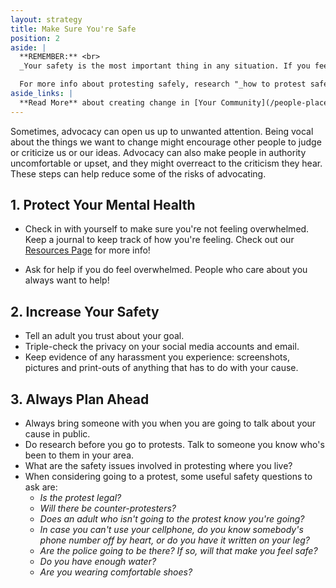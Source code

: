 ```yaml
---
layout: strategy
title: Make Sure You're Safe
position: 2
aside: |
  **REMEMBER:** <br>
  _Your safety is the most important thing in any situation. If you feel scared, exit the situation and alert an adult as soon as possible._

  For more info about protesting safely, research "_how to protest safely_" online.
aside_links: |
  **Read More** about creating change in [Your Community](/people-places/in-my-community) and keeping yoursef safe in [Candice and Nancy's Story](/stories/foxy-smash)
---
```


Sometimes, advocacy can open us up to unwanted attention. Being vocal about the things we want to change might encourage other people to judge or criticize us or our ideas. Advocacy can also make people in authority uncomfortable or upset, and they might overreact to the criticism they hear. These steps can help reduce some of the risks of advocating.

## 1. Protect Your Mental Health

- Check in with yourself to make sure you're not feeling overwhelmed. Keep a journal to keep track of how you're feeling. Check out our [Resources Page](/resources) for more info!

- Ask for help if you do feel overwhelmed. People who care about you always want to help!


## 2. Increase Your Safety

- Tell an adult you trust about your goal.
- Triple-check the privacy on your social media accounts and email.
- Keep evidence of any harassment you experience:  screenshots, pictures and print-outs of anything that has to do with your cause.

## 3. Always Plan Ahead

- Always bring someone with you when you are going to talk about your cause in public.
- Do research before you go to protests. Talk to someone you know who's been to them in your area.
- What are the safety issues involved in protesting where you live?
- When considering going to a protest, some useful safety questions to ask are:
  * _Is the protest legal?_
  * _Will there be counter-protesters?_
  * _Does an adult who isn't going to the protest know you're going?_
  * _In case you can't use your cellphone, do you know somebody's phone number off by heart, or do you have it written on your     leg?_
  * _Are the police going to be there? If so, will that make you feel safe?_
  * _Do you have enough water?_
  * _Are you wearing comfortable shoes?_


<!-- Side bubble:

REMEMBER

Your safety is the most important thing in any situation. If you feel scared, exit the situation and alert an adult as soon as possible. -->
